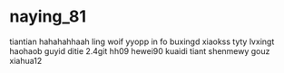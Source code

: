 # naying_81
tiantian
hahahahhaah
ling
woif
yyopp
in fo
buxingd
xiaokss
tyty
lvxingt
haohaob
guyid
ditie
2.4git
hh09
hewei90
kuaidi
tiant
shenmewy
gouz
xiahua12
